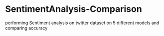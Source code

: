 # SentimentAnalysis-Comparison
performing Sentiment analysis on twitter dataset on 5 different models and comparing accuracy 
